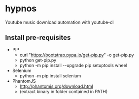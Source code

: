 # hypnos
Youtube music download automation with youtube-dl

## Install pre-requisites
* PIP
  * curl "https://bootstrap.pypa.io/get-pip.py" -o get-pip.py
  * python get-pip.py
  * python -m pip install --upgrade pip setuptools wheel
* Selenium
  * python -m pip install selenium
* PhantomJS
  * http://phantomjs.org/download.html
  * (extract binary in folder contained in PATH)
